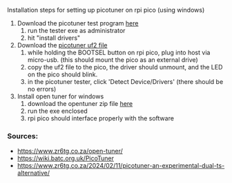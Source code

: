 Installation steps for setting up picotuner on rpi pico (using windows)
1. Download the picotuner test program [here](https://www.dropbox.com/scl/fi/3ziiiq71hretd2yzaou8f/picotuner_driver_test_app.zip?rlkey=gl4xsxddxprxfvjjydebvez5y&e=1&dl=0)
   1. run the tester exe as administrator
   2. hit "install drivers"
2. Download the [picotuner uf2 file](https://github.com/g4eml/PicoTuner/releases/download/v0.11-alpha/PicoTunerV0-11.uf2)
   1. while holding the BOOTSEL button on rpi pico, plug into host via micro-usb. (this should mount the pico as an external drive)
   2. copy the uf2 file to the pico, the driver should unmount, and the LED on the pico should blink.
   3. in the picotuner tester, click 'Detect Device/Drivers' (there should be no errors)
3. Install open tuner for windows
   1. download the opentuner zip file [here](https://www.zr6tg.co.za/files/open_tuner_0.A.zip)
   2. run the exe enclosed
   3. rpi pico should interface properly with the software

### Sources:
* https://www.zr6tg.co.za/open-tuner/
* https://wiki.batc.org.uk/PicoTuner
* https://www.zr6tg.co.za/2024/02/11/picotuner-an-experimental-dual-ts-alternative/
